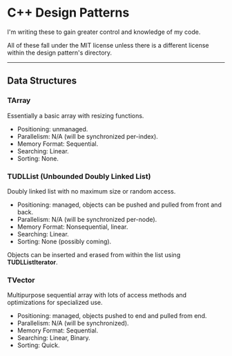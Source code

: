 # C++ Design Patterns

I'm writing these to gain greater control and knowledge of my code.

All of these fall under the MIT license unless there is a different license within the design pattern's directory.

---
## Data Structures

### TArray
Essentially a basic array with resizing functions.

- Positioning: unmanaged.
- Parallelism: N/A (will be synchronized per-index).
- Memory Format: Sequential.
- Searching: Linear.
- Sorting: None.

### TUDLList (Unbounded Doubly Linked List)
Doubly linked list with no maximum size or random access.

- Positioning: managed, objects can be pushed and pulled from front and back.
- Parallelism: N/A (will be synchronized per-node).
- Memory Format: Nonsequential, linear.
- Searching: Linear.
- Sorting: None (possibly coming).

Objects can be inserted and erased from within the list using **TUDLListIterator**.

### TVector
Multipurpose sequential array with lots of access methods and optimizations for specialized use.

- Positioning: managed, objects pushed to end and pulled from end.
- Parallelism: N/A (will be synchronized).
- Memory Format: Sequential.
- Searching: Linear, Binary.
- Sorting: Quick.

